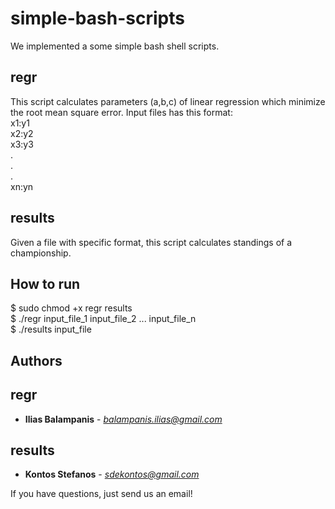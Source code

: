 # simple-bash-scripts

We implemented a some simple bash shell scripts.

## regr
This script calculates parameters (a,b,c) of linear regression which minimize the root mean square error.
Input files has this format: <br/>
x1:y1 <br/>
x2:y2 <br/>
x3:y3 <br/>
. <br/>
. <br/>
. <br/>
xn:yn

## results
Given a file with specific format, this script calculates standings of a championship.

## How to run

$ sudo chmod +x regr results <br/>
$ ./regr input_file_1 input_file_2 ... input_file_n <br/>
$ ./results input_file <br/>


## Authors

## regr
* **Ilias Balampanis** - *balampanis.ilias@gmail.com*
## results
* **Kontos Stefanos** - *sdekontos@gmail.com*


If you have questions, just send us an email!
